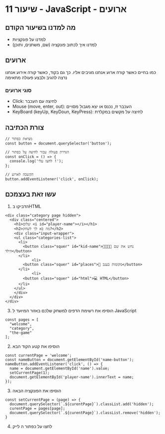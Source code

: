 # שיעור 11 - JavaScript - ארועים

## מה למדנו בשיעור הקודם
- למדנו על פונקציות
- למדנו איך לכתוב פונקציה (שם, משתנים, ותוכן)

## ארועים
כמו בחיים כאשר קורה ארוע אנחנו מגיבים אליו.
כך גם בקוד, כאשר קורה אירוע אנחנו נרצה להגיב ולבצע פעולה מתאימה

### סוגי ארועים
- Click: לחיצה עם העכבר
- Mouse (move, enter, out): העכבר זז, נכנס או יצא מגבול מסויים
- KeyBoard (keyUp, KeyDoun, KeyPress): לחיצה על מקשים במקלדת

## צורת הכתיבה
```
// מציאת כפתור
const button = document.querySelector('button');

// הגדרת פעולה עבור לחיצה על כפתור
const onClick = () => {
  console.log('לחצו עלי !');
};

// הקשבה לארוע
button.addEventListener('click', onClick);
```


## עשו זאת בעצמכם
1. הדביקו בHTML
```
<div class="category page hidden">
  <div class="centered">
    <h1>שלום <i id="player-name"></i></h1>
    <h2>מה בא לך לשחק?</h2>
    <div class="input-wrapper">
    <ul class="categories-list">
      <li>
        <button class="squer" id="kid-name">👨‍👩‍👧‍👧 נחש את שם הילד</button>
      </li>
            <li>
        <button class="squer" id="places">🍇 מקומות בענב</button>
      </li>
            <li>
        <button class="squer" id="html">💻 HTML</button>
      </li>
    </ul>
    </div>
  </div>
</div>
```
3. הוסיפו את רשימת הדפים למשחק שלכם באזור המיועד ל JavaScript
```
const pages = [
  "welcome",
  "category",
  "the-game"
];
```
2. הוסיפו את קטע הקוד הבא
```
const currentPage = 'welcome';
const nameButton = document.getElementById('name-button');
nameButton.addEventListener('click', () => {
  name = document.getElementById('name').value;
  setCurrentPage(1);
  document.getElementById('player-name').innerText = name;
});
```
3. הוסיפו את הפונקציה הבאה
```
const setCurrentPage = (page) => {
  document.querySelector(`.${curentPage}`).classList.add('hidden');
  curentPage = pages[page];
  document.querySelector(`.${curentPage}`).classList.remove('hidden');
}
```
4. לחצו על כפתור ה לייק
